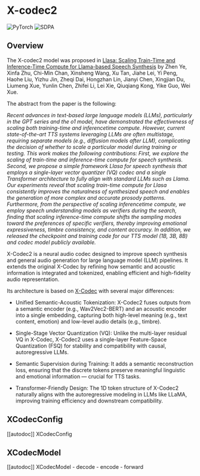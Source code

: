 <!--Copyright 2025 The HuggingFace Team. All rights reserved.

Licensed under the Apache License, Version 2.0 (the "License"); you may not use this file except in compliance with
the License. You may obtain a copy of the License at

http://www.apache.org/licenses/LICENSE-2.0

Unless required by applicable law or agreed to in writing, software distributed under the License is distributed on
an "AS IS" BASIS, WITHOUT WARRANTIES OR CONDITIONS OF ANY KIND, either express or implied. See the License for the
specific language governing permissions and limitations under the License.

⚠️ Note that this file is in Markdown but contain specific syntax for our doc-builder (similar to MDX) that may not be
rendered properly in your Markdown viewer.

-->

# X-codec2

<div class="flex flex-wrap space-x-1">
<img alt="PyTorch" src="https://img.shields.io/badge/PyTorch-DE3412?style=flat&logo=pytorch&logoColor=white">
<img alt="SDPA" src="https://img.shields.io/badge/SDPA-DE3412?style=flat&logo=pytorch&logoColor=white">
</div>

## Overview

The X-codec2 model was proposed in [Llasa: Scaling Train-Time and Inference-Time Compute for Llama-based Speech Synthesis](https://arxiv.org/abs/2502.04128) by Zhen Ye, Xinfa Zhu, Chi-Min Chan, Xinsheng Wang, Xu Tan, Jiahe Lei, Yi Peng, Haohe Liu, Yizhu Jin, Zheqi Dai, Hongzhan Lin, Jianyi Chen, Xingjian Du, Liumeng Xue, Yunlin Chen, Zhifei Li, Lei Xie, Qiuqiang Kong, Yike Guo, Wei Xue.
<INSERT SHORT SUMMARY HERE>

The abstract from the paper is the following:

*Recent advances in text-based large language models (LLMs), particularly in the GPT series and the o1 model, have demonstrated the effectiveness of scaling both training-time and inferencetime compute. However, current state-of-the-art TTS systems leveraging LLMs are often multistage, requiring separate models (e.g., diffusion models after LLM), complicating the decision of whether to scale a particular model during training or testing. This work makes the following contributions: First, we explore the scaling of train-time and inference-time compute for speech synthesis. Second, we propose a simple framework Llasa for speech synthesis that employs a single-layer vector quantizer (VQ) codec and a single Transformer architecture to fully align with standard LLMs such as Llama. Our experiments reveal that scaling train-time compute for Llasa consistently improves the naturalness of synthesized speech and enables the generation of more complex and accurate prosody patterns. Furthermore, from the perspective of scaling inferencetime compute, we employ speech understanding models as verifiers during the search, finding that scaling inference-time compute shifts the sampling modes toward the preferences of specific verifiers, thereby improving emotional expressiveness, timbre consistency, and content accuracy. In addition, we released the checkpoint and training code for our TTS model (1B, 3B, 8B) and codec model publicly available.*

X-Codec2 is a neural audio codec designed to improve speech synthesis and general audio generation for large language model (LLM) pipelines. It extends the original X-Codec by refining how semantic and acoustic information is integrated and tokenized, enabling efficient and high-fidelity audio representation.

Its architecture is based on [X-Codec](model_doc/xcodec) with several major differences:

* Unified Semantic-Acoustic Tokenization: X-Codec2 fuses outputs from a semantic encoder (e.g., Wav2Vec2-BERT) and an acoustic encoder into a single embedding, capturing both high-level meaning (e.g., text content, emotion) and low-level audio details (e.g., timbre).

* Single-Stage Vector Quantization (VQ): Unlike the multi-layer residual VQ in X-Codec, X-Codec2 uses a single-layer Feature-Space Quantization (FSQ) for stability and compatibility with causal, autoregressive LLMs.

* Semantic Supervision during Training: It adds a semantic reconstruction loss, ensuring that the discrete tokens preserve meaningful linguistic and emotional information — crucial for TTS tasks.

* Transformer-Friendly Design: The 1D token structure of X-Codec2 naturally aligns with the autoregressive modeling in LLMs like LLaMA, improving training efficiency and downstream compatibility.


## XCodecConfig

[[autodoc]] XCodecConfig

## XCodecModel

[[autodoc]] XCodecModel
    - decode
    - encode
    - forward
